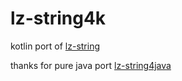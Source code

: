 # lz-string4k
kotlin port of [lz-string](https://github.com/pieroxy/lz-string/)

thanks for pure java port [lz-string4java](https://github.com/rufushuang/lz-string4java)
